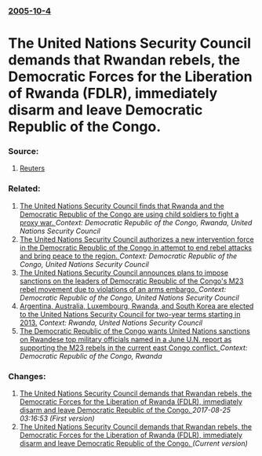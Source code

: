 ### [2005-10-4](/news/2005/10/4/index.md)

#  The United Nations Security Council demands that Rwandan rebels, the Democratic Forces for the Liberation of Rwanda (FDLR), immediately disarm and leave Democratic Republic of the Congo. 




### Source:

1. [Reuters](http://www.alertnet.org/thenews/newsdesk/N04695444.htm)

### Related:

1. [ The United Nations Security Council finds that Rwanda and the Democratic Republic of the Congo are using child soldiers to fight a proxy war. ](/news/2008/12/12/the-united-nations-security-council-finds-that-rwanda-and-the-democratic-republic-of-the-congo-are-using-child-soldiers-to-fight-a-proxy-wa.md) _Context: Democratic Republic of the Congo, Rwanda, United Nations Security Council_
2. [The United Nations Security Council authorizes a new intervention force in the Democratic Republic of the Congo in attempt to end rebel attacks and bring peace to the region. ](/news/2013/03/28/the-united-nations-security-council-authorizes-a-new-intervention-force-in-the-democratic-republic-of-the-congo-in-attempt-to-end-rebel-atta.md) _Context: Democratic Republic of the Congo, United Nations Security Council_
3. [The United Nations Security Council announces plans to impose sanctions on the leaders of Democratic Republic of the Congo's M23 rebel movement due to violations of an arms embargo. ](/news/2012/10/20/the-united-nations-security-council-announces-plans-to-impose-sanctions-on-the-leaders-of-democratic-republic-of-the-congo-s-m23-rebel-movem.md) _Context: Democratic Republic of the Congo, United Nations Security Council_
4. [Argentina, Australia, Luxembourg, Rwanda, and South Korea are elected to the United Nations Security Council for two-year terms starting in 2013.](/news/2012/10/18/argentina-australia-luxembourg-rwanda-and-south-korea-are-elected-to-the-united-nations-security-council-for-two-year-terms-starting-in.md) _Context: Rwanda, United Nations Security Council_
5. [The Democratic Republic of the Congo wants United Nations sanctions on Rwandese top military officials named in a June U.N. report as supporting the M23 rebels in the current east Congo conflict. ](/news/2012/09/3/the-democratic-republic-of-the-congo-wants-united-nations-sanctions-on-rwandese-top-military-officials-named-in-a-june-u-n-report-as-suppor.md) _Context: Democratic Republic of the Congo, Rwanda_

### Changes:

1. [ The United Nations Security Council demands that Rwandan rebels, the Democratic Forces for the Liberation of Rwanda (FDLR), immediately disarm and leave Democratic Republic of the Congo. ](/news/2005/10/4/the-united-nations-security-council-demands-that-rwandan-rebels-the-democratic-forces-for-the-liberation-of-rwanda-fdlr-immediately-di.md) _2017-08-25 03:16:53 (First version)_
1. [ The United Nations Security Council demands that Rwandan rebels, the Democratic Forces for the Liberation of Rwanda (FDLR), immediately disarm and leave Democratic Republic of the Congo. ](/news/2005/10/4/the-united-nations-security-council-demands-that-rwandan-rebels-the-democratic-forces-for-the-liberation-of-rwanda-fdlr-immediately-dis.md) _(Current version)_
